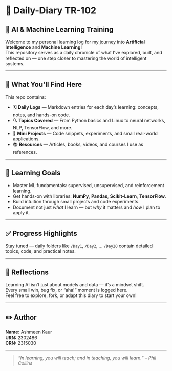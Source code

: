 # 📔 Daily-Diary TR-102

## 🧠 AI & Machine Learning Training

Welcome to my personal learning log for my journey into **Artificial Intelligence** and **Machine Learning**!  
This repository serves as a daily chronicle of what I’ve explored, built, and reflected on — one step closer to mastering the world of intelligent systems.

---

## 📅 What You'll Find Here

This repo contains:

- 🗓️ **Daily Logs** — Markdown entries for each day’s learning: concepts, notes, and hands-on code.
- 🔍 **Topics Covered** — From Python basics and Linux to neural networks, NLP, TensorFlow, and more.
- 🧪 **Mini Projects** — Code snippets, experiments, and small real-world applications.
- 📚 **Resources** — Articles, books, videos, and courses I use as references.

---

## 🌱 Learning Goals

- Master ML fundamentals: supervised, unsupervised, and reinforcement learning.
- Get hands-on with libraries: **NumPy**, **Pandas**, **Scikit-Learn**, **TensorFlow**.
- Build intuition through small projects and code experiments.
- Document not just *what* I learn — but *why* it matters and *how* I plan to apply it.

---

## ✅ Progress Highlights

Stay tuned — daily folders like `/Day1`, `/Day2`, ... `/Day20` contain detailed topics, code, and practical notes.

---

## 💭 Reflections

Learning AI isn’t just about models and data — it’s a mindset shift.  
Every small win, bug fix, or “aha!” moment is logged here.  
Feel free to explore, fork, or adapt this diary to start your own!

---

## ✏️ Author

**Name:** Ashmeen Kaur  
**URN:** 2302486  
**CRN:** 2315030

---

> *“In learning, you will teach; and in teaching, you will learn.” – Phil Collins*
